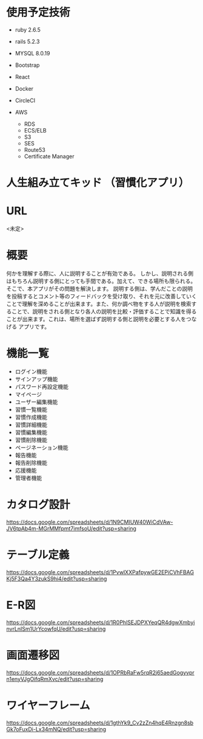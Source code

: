 # 使用予定技術

- ruby 2.6.5
- rails 5.2.3
- MYSQL 8.0.19
- Bootstrap
- React
- Docker
- CircleCI
- AWS

  - RDS
  - ECS/ELB
  - S3
  - SES
  - Route53
  - Certificate Manager

# 人生組み立てキッド （習慣化アプリ）

# URL

<未定>

# 概要

何かを理解する際に、人に説明することが有効である。 しかし、説明される側はもちろん説明する側にとっても手間である。加えて、できる場所も限られる。 そこで、本アプリがその問題を解決します。 説明する側は、学んだことの説明を投稿するとコメント等のフィードバックを受け取り、それを元に改善していくことで理解を深めることが出来ます。また、何か調べ物をする人が説明を検索することで、説明をされる側となり各人の説明を比較・評価することで知識を得ることが出来ます。これは、場所を選ばず説明する側と説明を必要とする人をつなげる アプリです。

# 機能一覧

- ログイン機能
- サインアップ機能
- パスワード再設定機能
- マイページ
- ユーザー編集機能
- 習慣一覧機能
- 習慣作成機能
- 習慣詳細機能
- 習慣編集機能
- 習慣削除機能
- ページネーション機能
- 報告機能
- 報告削除機能
- 応援機能
- 管理者機能

# カタログ設計

<https://docs.google.com/spreadsheets/d/1N9CMIUW40WiCdVAw-JV6tpAb4m-MGrMMfpmt7imfsoU/edit?usp=sharing>

# テーブル定義

<https://docs.google.com/spreadsheets/d/1PvwIXXPafpywGE2EPiCVhFBAGKj5F3Qa4Y3zukS9hi4/edit?usp=sharing>

# E-R図

<https://docs.google.com/spreadsheets/d/1R0PhlSEJDPXYeqQR4dgwXmbyinvrLnISm1UrYcowfqU/edit?usp=sharing>

# 画面遷移図

<https://docs.google.com/spreadsheets/d/1OPRbRaFw5rqR2j65aedGogyvprn1enyVJgOifqRmXvc/edit?usp=sharing>

# ワイヤーフレーム

<https://docs.google.com/spreadsheets/d/1gthYk9_Cv2zZn4hqE4Rnzgn8sbGk7oFuxDi-Lx34mNQ/edit?usp=sharing>
